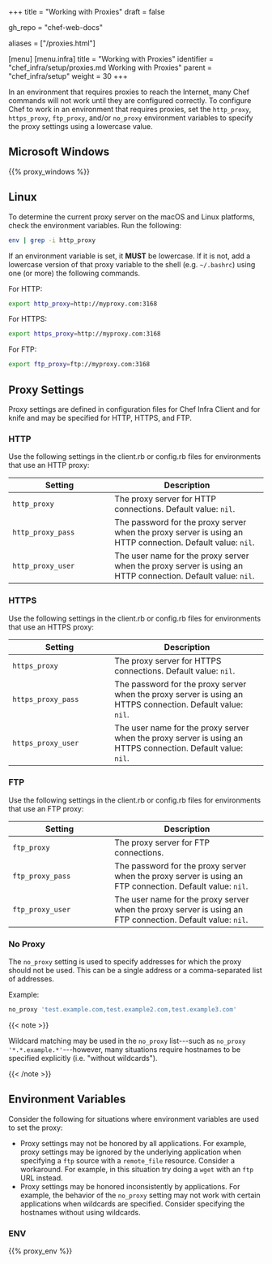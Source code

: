 +++
title = "Working with Proxies"
draft = false

gh_repo = "chef-web-docs"

aliases = ["/proxies.html"]

[menu]
  [menu.infra]
    title = "Working with Proxies"
    identifier = "chef_infra/setup/proxies.md Working with Proxies"
    parent = "chef_infra/setup"
    weight = 30
+++

In an environment that requires proxies to reach the Internet, many Chef
commands will not work until they are configured correctly. To configure
Chef to work in an environment that requires proxies, set the
`http_proxy`, `https_proxy`, `ftp_proxy`, and/or `no_proxy` environment
variables to specify the proxy settings using a lowercase value.

## Microsoft Windows

{{% proxy_windows %}}

## Linux

To determine the current proxy server on the macOS and Linux platforms,
check the environment variables. Run the following:

```bash
env | grep -i http_proxy
```

If an environment variable is set, it **MUST** be lowercase. If it is
not, add a lowercase version of that proxy variable to the shell (e.g.
`~/.bashrc`) using one (or more) the following commands.

For HTTP:

```bash
export http_proxy=http://myproxy.com:3168
```

For HTTPS:

```bash
export https_proxy=http://myproxy.com:3168
```

For FTP:

```bash
export ftp_proxy=ftp://myproxy.com:3168
```

## Proxy Settings

Proxy settings are defined in configuration files for Chef Infra Client
and for knife and may be specified for HTTP, HTTPS, and FTP.

### HTTP

Use the following settings in the client.rb or config.rb files for
environments that use an HTTP proxy:

<table>
<colgroup>
<col style="width: 40%" />
<col style="width: 60%" />
</colgroup>
<thead>
<tr class="header">
<th>Setting</th>
<th>Description</th>
</tr>
</thead>
<tbody>
<tr>
<td><code>http_proxy</code></td>
<td>The proxy server for HTTP connections. Default value: <code>nil</code>.</td>
</tr>
<tr>
<td><code>http_proxy_pass</code></td>
<td>The password for the proxy server when the proxy server is using an HTTP connection. Default value: <code>nil</code>.</td>
</tr>
<tr>
<td><code>http_proxy_user</code></td>
<td>The user name for the proxy server when the proxy server is using an HTTP connection. Default value: <code>nil</code>.</td>
</tr>
</tbody>
</table>

### HTTPS

Use the following settings in the client.rb or config.rb files for
environments that use an HTTPS proxy:

<table>
<colgroup>
<col style="width: 40%" />
<col style="width: 60%" />
</colgroup>
<thead>
<tr class="header">
<th>Setting</th>
<th>Description</th>
</tr>
</thead>
<tbody>
<tr>
<td><code>https_proxy</code></td>
<td>The proxy server for HTTPS connections. Default value: <code>nil</code>.</td>
</tr>
<tr>
<td><code>https_proxy_pass</code></td>
<td>The password for the proxy server when the proxy server is using an HTTPS connection. Default value: <code>nil</code>.</td>
</tr>
<tr>
<td><code>https_proxy_user</code></td>
<td>The user name for the proxy server when the proxy server is using an HTTPS connection. Default value: <code>nil</code>.</td>
</tr>
</tbody>
</table>

### FTP

Use the following settings in the client.rb or config.rb files for
environments that use an FTP proxy:

<table>
<colgroup>
<col style="width: 40%" />
<col style="width: 60%" />
</colgroup>
<thead>
<tr class="header">
<th>Setting</th>
<th>Description</th>
</tr>
</thead>
<tbody>
<tr>
<td><code>ftp_proxy</code></td>
<td>The proxy server for FTP connections.</td>
</tr>
<tr>
<td><code>ftp_proxy_pass</code></td>
<td>The password for the proxy server when the proxy server is using an FTP connection. Default value: <code>nil</code>.</td>
</tr>
<tr>
<td><code>ftp_proxy_user</code></td>
<td>The user name for the proxy server when the proxy server is using an FTP connection. Default value: <code>nil</code>.</td>
</tr>
</tbody>
</table>

### No Proxy

The `no_proxy` setting is used to specify addresses for which the proxy
should not be used. This can be a single address or a comma-separated
list of addresses.

Example:

```ruby
no_proxy 'test.example.com,test.example2.com,test.example3.com'
```

{{< note >}}

Wildcard matching may be used in the `no_proxy` list---such as
`no_proxy '*.*.example.*'`---however, many situations require hostnames
to be specified explicitly (i.e. "without wildcards").

{{< /note >}}

## Environment Variables

Consider the following for situations where environment variables are
used to set the proxy:

- Proxy settings may not be honored by all applications. For example,
    proxy settings may be ignored by the underlying application when
    specifying a `ftp` source with a `remote_file` resource. Consider a
    workaround. For example, in this situation try doing a `wget` with
    an `ftp` URL instead.
- Proxy settings may be honored inconsistently by applications. For
    example, the behavior of the `no_proxy` setting may not work with
    certain applications when wildcards are specified. Consider
    specifying the hostnames without using wildcards.

### ENV

{{% proxy_env %}}
